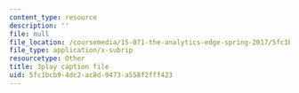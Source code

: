 ```yaml
---
content_type: resource
description: ''
file: null
file_location: /coursemedia/15-071-the-analytics-edge-spring-2017/5fc1bcb94dc2ac8d9473a558f2fff423_MvERdFp8mvI.srt
file_type: application/x-subrip
resourcetype: Other
title: 3play caption file
uid: 5fc1bcb9-4dc2-ac8d-9473-a558f2fff423
---
```


